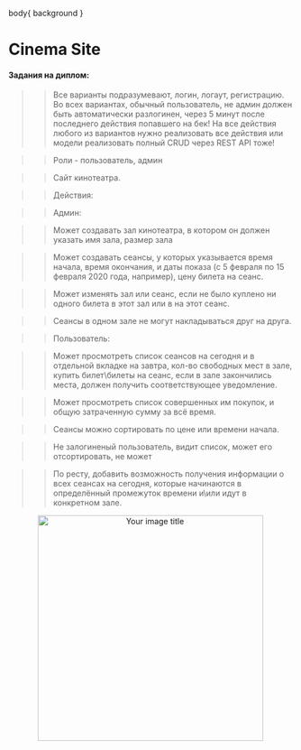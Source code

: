 body{
background
}

# Cinema Site

#### Задания на диплом: 

>>Все варианты подразумевают, логин, логаут, регистрацию. Во всех вариантах, обычный пользователь, не админ должен быть автоматически разлогинен, через 5 минут после последнего действия попавшего на бек! На все действия любого из вариантов нужно реализовать все действия или модели реализовать полный CRUD через REST API тоже! 
 
>>Роли - пользователь, админ  

>>Сайт кинотеатра. 
 
>>Действия: 
 
>>Админ: 
 
>>Может создавать зал кинотеатра, в котором он должен указать имя зала, размер зала 

>>Может создавать сеансы, у которых указывается время начала, время окончания, и даты показа (с 5 февраля по 15 февраля 2020 года, например), цену билета на сеанс. 
 
>>Может изменять зал или сеанс, если не было куплено ни одного билета в этот зал или в на этот сеанс. 
 
>>Сеансы в одном зале не могут накладываться друг на друга. 
 
>>Пользователь:  
 
>>Может просмотреть список сеансов на сегодня и в отдельной вкладке на завтра, кол-во свободных мест в зале, купить билет\билеты на сеанс, если в зале закончились места, должен получить соответствующее уведомление. 
 
>>Может просмотреть список совершенных им покупок, и общую затраченную сумму за всё время. 
 
>>Сеансы можно сортировать по цене или времени начала. 
 
>>Не залогиненый пользователь, видит список, может его отсортировать, не может 
 
>>По ресту, добавить возможность получения информации о всех сеансах на сегодня, которые начинаются в определённый промежуток времени и\или идут в конкретном зале. 

<p align="center"><img src="https://memepedia.ru/wp-content/uploads/2016/03/large_p19d7nh1hm1i37tnuim11ebqo5c1.jpg" alt="Your image title" width="400"/></p>
